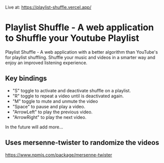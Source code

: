 Live at: https://playlist-shuffle.vercel.app/
# Playlist Shuffle - A web application to Shuffle your Youtube Playlist



Playlist Shuffle - A web application with a better algorithm than YouTube's for playlist shuffling. Shuffle your music and videos in a smarter way and enjoy an improved listening experience.


## Key bindings

- "S" toggle to activate and deactivate shuffle on a playlist.
- "R" toggle to repeat a video until is deactivated again.
- "M" toggle to mute and unmute the video
- "Space" to pause and play a video.
- "ArrowLeft" to play the previous video.
- "ArrowRight" to play the next video.

In the future will add more...

## Uses mersenne-twister to randomize the videos
https://www.npmjs.com/package/mersenne-twister
